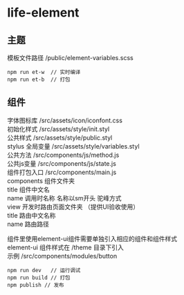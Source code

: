 # life-element

## 主题
模板文件路径 /public/element-variables.scss

```
npm run et-w  // 实时编译
npm run et-b  // 打包
```

## 组件
字体图标库 /src/assets/icon/iconfont.css  
初始化样式 /src/assets/style/init.styl  
公共样式 /src/assets/style/public.styl  
stylus 全局变量 /src/assets/style/variables.styl  
公共方法 /src/components/js/method.js  
公共js变量 /src/components/js/state.js  
组件打包入口 /src/components/main.js  
components 组件文件夹  
  title 组件中文名  
  name 调用时名称 名称以sm开头 驼峰方式  
view 开发时路由页面文件夹 （提供UI验收使用）  
  title 路由中文名称  
  name 路由路径  

组件里使用element-ui组件需要单独引入相应的组件和组件样式  
element-ui 组件样式在 /theme 目录下引入  
示例 /src/components/modules/button  
```
npm run dev   // 运行调试
npm run build // 打包
npm publish // 发布
```